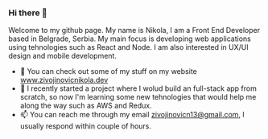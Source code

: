 ### Hi there 👋

Welcome to my github page. My name is Nikola, I am a Front End Developer based in Belgrade, Serbia. 
My main focus is developing web applications using tehnologies such as React and Node. I am also 
interested in UX/UI design and mobile development.


- 🔭 You can check out some of my stuff on my website www.zivojinovicnikola.dev
- 🌱 I recently started a project where I wolud build an full-stack app from scratch, 
so now I'm learning some new tehnologies that would help me along the way such as AWS and Redux.
- 📫 You can reach me through my email zivojinovicn13@gmail.com, I usually respond within couple of hours.
